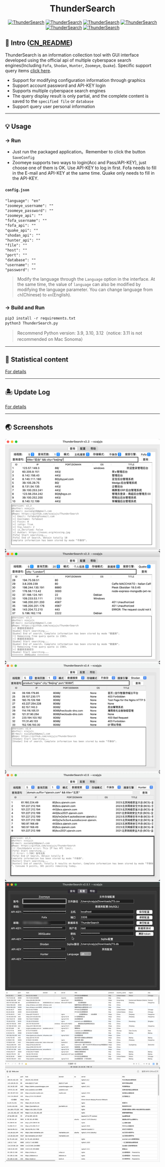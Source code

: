 # <h1 align="center" >ThunderSearch</h1>
<p align="center">
    <a href="https://github.com/xzajyjs/ThunderSearch"><img alt="ThunderSearch" src="https://img.shields.io/github/stars/xzajyjs/ThunderSearch.svg"></a>
    <a href="https://github.com/xzajyjs/ThunderSearch/releases"><img alt="ThunderSearch" src="https://img.shields.io/github/release/xzajyjs/ThunderSearch.svg"></a>
    <a href="https://github.com/xzajyjs/ThunderSearch/issues"><img alt="ThunderSearch" src="https://img.shields.io/github/issues/xzajyjs/ThunderSearch"></a>
    <a href="https://github.com/xzajyjs/ThunderSearch"><img alt="ThunderSearch" src="https://img.shields.io/badge/python-3.8+-blue"></a>
    <a href="https://github.com/xzajyjs/ThunderSearch"><img alt="ThunderSearch" src="https://img.shields.io/github/followers/xzajyjs?color=red&label=Followers"></a>
    <a href="https://github.com/xzajyjs/ThunderSearch"><img alt="ThunderSearch" src="https://img.shields.io/badge/ThunderSearch-green"></a>
</p>

## 🎸 Intro ([CN_README](README.md))
ThunderSearch is an information collection tool with GUI interface developed using the official api of multiple cyberspace search engines(Including `Fofa`, `Shodan`, `Hunter`, `Zoomeye`, `Quake`). Specific support query items [click here](Intro/Statistics.md).

- Support for modifying configuration information through graphics
- Support account password and API-KEY login
- Supports multiple cyberspace search engines
- The query display result is only partial, and the complete content is saved to the `specified file` or `database`
- Support query user personal information

---
## 💡 Usage
### -> Run  
- Just run the packaged application。Remember to click the button `SaveConfig`
- Zoomeye supports two ways to login(Acc and Pass/API-KEY), just choose one of them is OK. Use API-KEY to log in first. Fofa needs to fill in the E-mail and API-KEY at the same time. Quake only needs to fill in the API-KEY.

#### `config.json`
```
"language": "en"
"zoomeye_username": ""
"zoomeye_password": ""
"zoomeye_api": ""
"fofa_username": ""
"fofa_api": ""
"quake_api": ""
"shodan_api": ""
"hunter_api": ""
"file": ""
"host": ""
"port": ""
"database": ""
"username": ""
"password": ""
```

> Modify the language through the `Language` option in the interface. At the same time, the value of `language` can also be modified by modifying the language parameter. You can change language from `ch`(Chinese) to `en`(English).

### -> Build and Run
```
pip3 install -r requirements.txt
python3 ThunderSearch.py
```
> Recommend Python version: 3.9, 3.10, 3.12（notice: 3.11 is not recommended on Mac Sonoma）
---
## 📡 Statistical content

[For details](Intro/Statistics.md)

---

## 🏝 Update Log

[For details](Intro/Update_EN.md)

---
## 🌏 Screenshots
![](pic/fofa.png) 
![](pic/quake.png) 
![](pic/shodan.jpg)
![](pic/hunter.jpg)
![](pic/config.jpg)  
![](pic/mysql.png)  
![](pic/csv.png)